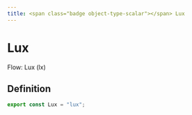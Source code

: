 ```yaml
---
title: <span class="badge object-type-scalar"></span> Lux
---
```

# <span class="badge object-type-scalar"></span> Lux

Flow: Lux (lx)

## Definition

```typescript
export const Lux = "lux";

```
